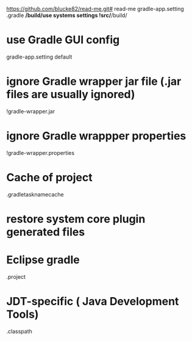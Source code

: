 https://github.com/blucke82/read-me.git# read-me
gradle-app.setting
.gradle
**/build/use systems settings
!src/**/build/

# use Gradle GUI config
gradle-app.setting default 

# ignore Gradle wrapper jar file (.jar files are usually ignored)
!gradle-wrapper.jar

# ignore Gradle wrappper properties
!gradle-wrapper.properties

# Cache of project
.gradletasknamecache

# restore system core plugin generated files
# Eclipse gradle
.project
# JDT-specific ( Java Development Tools)
.classpath
